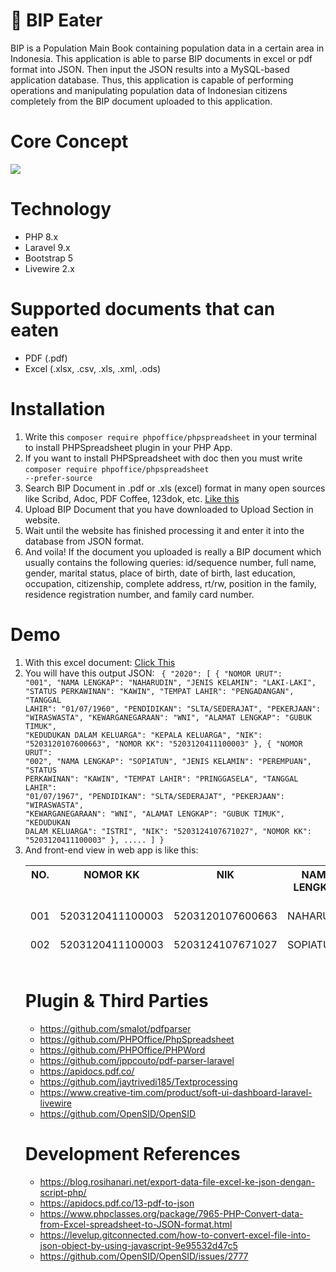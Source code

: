 # 🍖 BIP Eater
BIP is a Population Main Book containing population data in a certain area in Indonesia. This application is able to parse BIP documents in excel or pdf format into JSON. Then input the JSON results into a MySQL-based application database. Thus, this application is capable of performing operations and manipulating population data of Indonesian citizens completely from the BIP document uploaded to this application.

# Core Concept
<img src="https://gopa.koonek.net/public/cdn/BIPEaterDiagram.png">

# Technology
- PHP 8.x
- Laravel 9.x
- Bootstrap 5
- Livewire 2.x

# Supported documents that can eaten
- PDF (.pdf)
- Excel (.xlsx, .csv, .xls, .xml, .ods)

# Installation
1. Write this <code>composer require phpoffice/phpspreadsheet</code> in your terminal to install PHPSpreadsheet plugin in your PHP App.
2. If you want to install PHPSpreadsheet with doc then you must write <code>composer require phpoffice/phpspreadsheet --prefer-source</code>
3. Search BIP Document in .pdf or .xls (excel) format in many open sources like Scribd, Adoc, PDF Coffee, 123dok, etc. <a href="https://www.scribd.com/document/450191065/Buku-Induk-Penduduk">Like this</a>
4. Upload BIP Document that you have downloaded to Upload Section in website.
5. Wait until the website has finished processing it and enter it into the database from JSON format.
6. And voila! If the document you uploaded is really a BIP document which usually contains the following queries: id/sequence number, full name, gender, marital status, place of birth, date of birth, last education, occupation, citizenship, complete address, rt/rw, position in the family, residence registration number, and family card number.

# Demo
1. With this excel document: <a href="https://www.desapengadangan.web.id/first/unduh_dokumen_artikel/25">Click This</a>
2. You will have this output JSON: <code>
{
    "2020": [
        {
            "NOMOR URUT": "001",
            "NAMA LENGKAP": "NAHARUDIN",
            "JENIS KELAMIN": "LAKI-LAKI",
            "STATUS PERKAWINAN": "KAWIN",
            "TEMPAT LAHIR": "PENGADANGAN",
            "TANGGAL LAHIR": "01/07/1960",
            "PENDIDIKAN": "SLTA/SEDERAJAT",
            "PEKERJAAN": "WIRASWASTA",
            "KEWARGANEGARAAN": "WNI",
            "ALAMAT LENGKAP": "GUBUK TIMUK",
            "KEDUDUKAN DALAM KELUARGA": "KEPALA KELUARGA",
            "NIK": "5203120107600663",
            "NOMOR KK": "5203120411100003"
        },
        {
            "NOMOR URUT": "002",
            "NAMA LENGKAP": "SOPIATUN",
            "JENIS KELAMIN": "PEREMPUAN",
            "STATUS PERKAWINAN": "KAWIN",
            "TEMPAT LAHIR": "PRINGGASELA",
            "TANGGAL LAHIR": "01/07/1967",
            "PENDIDIKAN": "SLTA/SEDERAJAT",
            "PEKERJAAN": "WIRASWASTA",
            "KEWARGANEGARAAN": "WNI",
            "ALAMAT LENGKAP": "GUBUK TIMUK",
            "KEDUDUKAN DALAM KELUARGA": "ISTRI",
            "NIK": "5203124107671027",
            "NOMOR KK": "5203120411100003"
        }, .....
          ]
}</code>
3. And front-end view in web app is like this: <table width="40px">
    <thead>
    <tr valign="top">
        <th>NO.</th>
        <th>NOMOR KK</th>
        <th>NIK</th>
        <th>NAMA LENGKAP</th>
        <th>JENIS KELAMIN</th>
        <th>STATUS PERKAWINAN</th>
        <th>TEMPAT LAHIR</th>
        <th>TANGGAL LAHIR</th>
        <th>PENDIDIKAN</th>
        <th>PEKERJAAN</th>
        <th>KEWARGANEGARAAN</th>
        <th>ALAMAT LENGKAP</th>
        <th>KEDUDUKAN DALAM KELUARGA</th>
    </tr>
    </thead?
    <tbody>
        <tr valign="top">
          <td>001</td>
          <td>5203120411100003</td>
          <td>5203120107600663</td>          
          <td>NAHARUDIN</td>
          <td>LAKI-LAKI</td>
          <td>KAWIN</td>
          <td>PENGADANGAN</td>
          <td>01/07/1960</td>
          <td>SLTA/SEDERAJAT</td>
          <td>WIRASWASTA</td>
          <td>WNI</td>
          <td>GUBUK TIMUK</td>
          <td>KEPALA KELUARGA</td>
        </tr> 
        <tr valign="top">
          <td>002</td>
          <td>5203120411100003</td>
          <td>5203124107671027</td>          
          <td>SOPIATUN</td>
          <td>PEREMPUAN</td>
          <td>KAWIN</td>
          <td>PRINGGASELA</td>
          <td>01/07/1967</td>
          <td>SLTA/SEDERAJAT</td>
          <td>WIRASWASTA</td>
          <td>WNI</td>
          <td>GUBUK TIMUK</td>
          <td>ISTRI</td>
        </tr>
    </tbody>
</table>

# Plugin & Third Parties
- https://github.com/smalot/pdfparser
- https://github.com/PHPOffice/PhpSpreadsheet
- https://github.com/PHPOffice/PHPWord
- https://github.com/jppcouto/pdf-parser-laravel
- https://apidocs.pdf.co/
- https://github.com/jaytrivedi185/Textprocessing
- https://www.creative-tim.com/product/soft-ui-dashboard-laravel-livewire
- https://github.com/OpenSID/OpenSID

# Development References
- https://blog.rosihanari.net/export-data-file-excel-ke-json-dengan-script-php/
- https://apidocs.pdf.co/13-pdf-to-json
- https://www.phpclasses.org/package/7965-PHP-Convert-data-from-Excel-spreadsheet-to-JSON-format.html
- https://levelup.gitconnected.com/how-to-convert-excel-file-into-json-object-by-using-javascript-9e95532d47c5
- https://github.com/OpenSID/OpenSID/issues/2777
